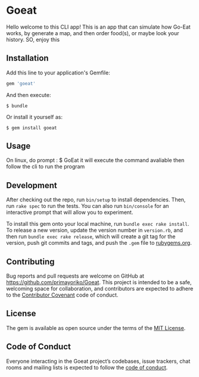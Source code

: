 # Goeat

Hello welcome to this CLI app!
This is an app that can simulate how Go-Eat works,
by generate a map, and then order food(s), or maybe look your history.
SO, enjoy this

## Installation

Add this line to your application's Gemfile:

```ruby
gem 'goeat'
```

And then execute:

    $ bundle

Or install it yourself as:

    $ gem install goeat

## Usage

On linux, do prompt :
    $ GoEat
 it will execute the command avaliable
 then follow the cli to run the program

## Development

After checking out the repo, run `bin/setup` to install dependencies. Then, run `rake spec` to run the tests. You can also run `bin/console` for an interactive prompt that will allow you to experiment.

To install this gem onto your local machine, run `bundle exec rake install`. To release a new version, update the version number in `version.rb`, and then run `bundle exec rake release`, which will create a git tag for the version, push git commits and tags, and push the `.gem` file to [rubygems.org](https://rubygems.org).

## Contributing

Bug reports and pull requests are welcome on GitHub at https://github.com/primayoriko/Goeat. This project is intended to be a safe, welcoming space for collaboration, and contributors are expected to adhere to the [Contributor Covenant](http://contributor-covenant.org) code of conduct.

## License

The gem is available as open source under the terms of the [MIT License](https://opensource.org/licenses/MIT).

## Code of Conduct

Everyone interacting in the Goeat project’s codebases, issue trackers, chat rooms and mailing lists is expected to follow the [code of conduct](https://github.com/[USERNAME]/goeat/blob/master/CODE_OF_CONDUCT.md).
